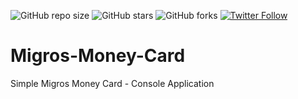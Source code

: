 ![GitHub repo size](https://img.shields.io/github/repo-size/busenurcetin/Migros-Money-Card)
![GitHub stars](https://img.shields.io/github/stars/busenurcetin/Migros-Money-Card?style=social)
![GitHub forks](https://img.shields.io/github/forks/busenurcetin/Migros-Money-Card?style=social)
[![Twitter Follow](https://img.shields.io/twitter/follow/busenurcetin16?style=social)](https://twitter.com/intent/follow?screen_name=busenurcetin16)

# Migros-Money-Card
Simple Migros Money Card - Console Application
